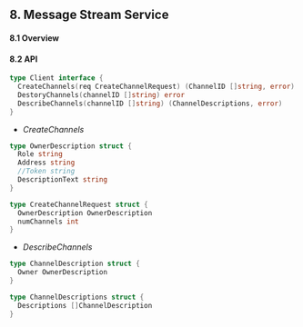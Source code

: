 

## 8. Message Stream Service



#### 8.1 Overview



#### 8.2 API

```go
type Client interface {
  CreateChannels(req CreateChannelRequest) (ChannelID []string, error)
  DestoryChannels(channelID []string) error
  DescribeChannels(channelID []string) (ChannelDescriptions, error)
}
```



* *CreateChannels*

```go
type OwnerDescription struct {
  Role string
  Address string
  //Token string
  DescriptionText string
}

type CreateChannelRequest struct {
  OwnerDescription OwnerDescription
  numChannels int
}
```



* *DescribeChannels*

```go
type ChannelDescription struct {
  Owner OwnerDescription
}

type ChannelDescriptions struct {
  Descriptions []ChannelDescription
}
```


